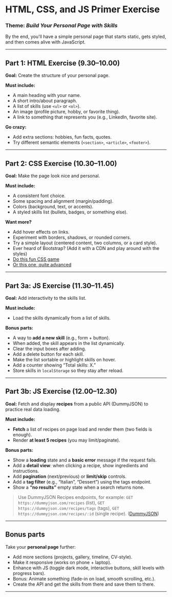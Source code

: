 # HTML, CSS, and JS Primer Exercise

### Theme: *Build Your Personal Page with Skills*

By the end, you'll have a simple personal page that starts static, gets styled, and then comes alive with JavaScript.

---

## Part 1: HTML Exercise (9.30–10.00)

**Goal:** Create the structure of your personal page.

**Must include:**

* A main heading with your name.
* A short intro/about paragraph.
* A list of skills (use `<ul>` or `<ol>`).
* An image (profile picture, hobby, or favorite thing).
* A link to something that represents you (e.g., LinkedIn, favorite site).

**Go crazy:**

* Add extra sections: hobbies, fun facts, quotes.
* Try different semantic elements (`<section>`, `<article>`, `<footer>`).

---

## Part 2: CSS Exercise (10.30–11.00)

**Goal:** Make the page look nice and personal.

**Must include:**

* A consistent font choice.
* Some spacing and alignment (margin/padding).
* Colors (background, text, or accents).
* A styled skills list (bullets, badges, or something else).

**Want more?**

* Add hover effects on links.
* Experiment with borders, shadows, or rounded corners.
* Try a simple layout (centered content, two columns, or a card style).
* Ever heard of Bootstrap? (Add it with a CDN and play around with the styles)
* [Do this fun CSS game](https://flukeout.github.io/)
* [Or this one, quite advanced](https://flexboxfroggy.com/)

---

## Part 3a: JS Exercise (11.30–11.45)

**Goal:** Add interactivity to the skills list.

**Must include:**

* Load the skills dynamically from a list of skills.

**Bonus parts:**

* A way to **add a new skill** (e.g., form + button).
* When added, the skill appears in the list dynamically.
* Clear the input boxes after adding.
* Add a delete button for each skill.
* Make the list sortable or highlight skills on hover.
* Add a counter showing “Total skills: X.”
* Store skills in `localStorage` so they stay after reload.

---

## Part 3b: JS Exercise (12.00–12.30)

**Goal:** Fetch and display **recipes** from a public API (DummyJSON) to practice real data loading.

**Must include:**

* **Fetch** a list of recipes on page load and render them (two fields is enough).
* Render **at least 5 recipes** (you may limit/paginate).

**Bonus parts:**
* Show a **loading** state and a **basic error** message if the request fails.
* Add a **detail view**: when clicking a recipe, show ingredients and instructions.
* Add **pagination** (next/previous) or **limit/skip** controls.
* Add a **tag filter** (e.g., “Italian”, “Dessert”) using the tags endpoint.
* Show a **“no results”** empty state when a search returns none.

> Use DummyJSON Recipes endpoints, for example:
> `GET https://dummyjson.com/recipes` (list),
> `GET https://dummyjson.com/recipes/tags` (tags),
> `GET https://dummyjson.com/recipes/:id` (single recipe). ([DummyJSON][1])

[1]: https://dummyjson.com/docs/recipes "Recipes - DummyJSON - Free Fake REST API for Placeholder JSON Data"


---

## Bonus parts 

Take your **personal page** further:

* Add more sections (projects, gallery, timeline, CV-style).
* Make it responsive (works on phone + laptop).
* Enhance with JS (toggle dark mode, interactive buttons, skill levels with progress bars).
* Bonus: Animate something (fade-in on load, smooth scrolling, etc.).
* Create the API and get the skills from there and save them to there.

---
